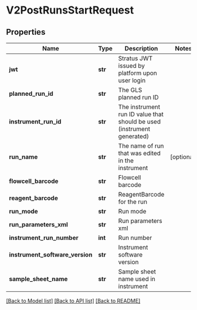 # V2PostRunsStartRequest

## Properties
Name | Type | Description | Notes
------------ | ------------- | ------------- | -------------
**jwt** | **str** | Stratus JWT issued by platform upon user login | 
**planned_run_id** | **str** | The GLS planned run ID | 
**instrument_run_id** | **str** | The instrument run ID value that should be used (instrument generated) | 
**run_name** | **str** | The name of run that was edited in the instrument | [optional] 
**flowcell_barcode** | **str** | Flowcell barcode | 
**reagent_barcode** | **str** | ReagentBarcode for the run | 
**run_mode** | **str** | Run mode | 
**run_parameters_xml** | **str** | Run parameters xml | 
**instrument_run_number** | **int** | Run number | 
**instrument_software_version** | **str** | Instrument software version | 
**sample_sheet_name** | **str** | Sample sheet name used in instrument | 

[[Back to Model list]](../README.md#documentation-for-models) [[Back to API list]](../README.md#documentation-for-api-endpoints) [[Back to README]](../README.md)

